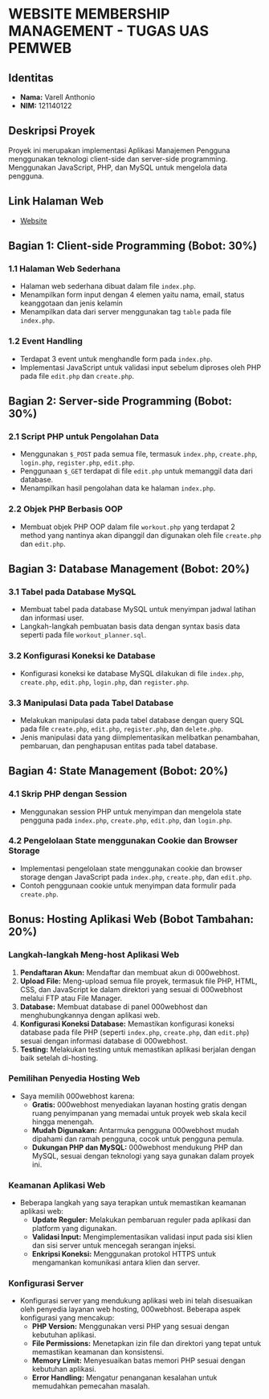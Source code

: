 # WEBSITE MEMBERSHIP MANAGEMENT - TUGAS UAS PEMWEB

## Identitas
- **Nama:** Varell Anthonio
- **NIM:** 121140122

## Deskripsi Proyek
Proyek ini merupakan implementasi Aplikasi Manajemen Pengguna menggunakan teknologi client-side dan server-side programming. Menggunakan JavaScript, PHP, dan MySQL untuk mengelola data pengguna.

## Link Halaman Web
- [Website](#http://121140122.rf.gd)

## Bagian 1: Client-side Programming (Bobot: 30%)

### 1.1 Halaman Web Sederhana
- Halaman web sederhana dibuat dalam file `index.php`.
- Menampilkan form input dengan 4 elemen yaitu nama, email, status keanggotaan dan jenis kelamin
- Menampilkan data dari server menggunakan tag `table` pada file `index.php`.

### 1.2 Event Handling
- Terdapat 3 event untuk menghandle form pada `index.php`.
- Implementasi JavaScript untuk validasi input sebelum diproses oleh PHP pada file `edit.php` dan `create.php`.

## Bagian 2: Server-side Programming (Bobot: 30%)

### 2.1 Script PHP untuk Pengolahan Data
- Menggunakan `$_POST` pada semua file, termasuk `index.php`, `create.php`, `login.php`, `register.php`, `edit.php`.
- Penggunaan `$_GET` terdapat di file `edit.php` untuk memanggil data dari database.
- Menampilkan hasil pengolahan data ke halaman `index.php`.

### 2.2 Objek PHP Berbasis OOP
- Membuat objek PHP OOP dalam file `workout.php` yang terdapat 2 method yang nantinya akan dipanggil dan digunakan oleh file `create.php` dan `edit.php`.

## Bagian 3: Database Management (Bobot: 20%)

### 3.1 Tabel pada Database MySQL
- Membuat tabel pada database MySQL untuk menyimpan jadwal latihan dan informasi user.
- Langkah-langkah pembuatan basis data dengan syntax basis data seperti pada file `workout_planner.sql`.

### 3.2 Konfigurasi Koneksi ke Database
- Konfigurasi koneksi ke database MySQL dilakukan di file `index.php`, `create.php`, `edit.php`, `login.php`, dan `register.php`.

### 3.3 Manipulasi Data pada Tabel Database
- Melakukan manipulasi data pada tabel database dengan query SQL pada file `create.php`, `edit.php`, `register.php`, dan `delete.php`.
- Jenis manipulasi data yang diimplementasikan melibatkan penambahan, pembaruan, dan penghapusan entitas pada tabel database.

## Bagian 4: State Management (Bobot: 20%)

### 4.1 Skrip PHP dengan Session
- Menggunakan session PHP untuk menyimpan dan mengelola state pengguna pada `index.php`, `create.php`, `edit.php`, dan `login.php`.

### 4.2 Pengelolaan State menggunakan Cookie dan Browser Storage
- Implementasi pengelolaan state menggunakan cookie dan browser storage dengan JavaScript pada `index.php`, `create.php`, dan `edit.php`.
- Contoh penggunaan cookie untuk menyimpan data formulir pada `create.php`.

## Bonus: Hosting Aplikasi Web (Bobot Tambahan: 20%)

### Langkah-langkah Meng-host Aplikasi Web
1. **Pendaftaran Akun:** Mendaftar dan membuat akun di 000webhost.
2. **Upload File:** Meng-upload semua file proyek, termasuk file PHP, HTML, CSS, dan JavaScript ke dalam direktori yang sesuai di 000webhost melalui FTP atau File Manager.
3. **Database:** Membuat database di panel 000webhost dan menghubungkannya dengan aplikasi web.
4. **Konfigurasi Koneksi Database:** Memastikan konfigurasi koneksi database pada file PHP (seperti `index.php`, `create.php`, dan `edit.php`) sesuai dengan informasi database di 000webhost.
5. **Testing:** Melakukan testing untuk memastikan aplikasi berjalan dengan baik setelah di-hosting.

### Pemilihan Penyedia Hosting Web
- Saya memilih 000webhost karena:
  - **Gratis:** 000webhost menyediakan layanan hosting gratis dengan ruang penyimpanan yang memadai untuk proyek web skala kecil hingga menengah.
  - **Mudah Digunakan:** Antarmuka pengguna 000webhost mudah dipahami dan ramah pengguna, cocok untuk pengguna pemula.
  - **Dukungan PHP dan MySQL:** 000webhost mendukung PHP dan MySQL, sesuai dengan teknologi yang saya gunakan dalam proyek ini.

### Keamanan Aplikasi Web
- Beberapa langkah yang saya terapkan untuk memastikan keamanan aplikasi web:
  - **Update Reguler:** Melakukan pembaruan reguler pada aplikasi dan platform yang digunakan.
  - **Validasi Input:** Mengimplementasikan validasi input pada sisi klien dan sisi server untuk mencegah serangan injeksi.
  - **Enkripsi Koneksi:** Menggunakan protokol HTTPS untuk mengamankan komunikasi antara klien dan server.

### Konfigurasi Server
- Konfigurasi server yang mendukung aplikasi web ini telah disesuaikan oleh penyedia layanan web hosting, 000webhost. Beberapa aspek konfigurasi yang mencakup:
  - **PHP Version:** Menggunakan versi PHP yang sesuai dengan kebutuhan aplikasi.
  - **File Permissions:** Menetapkan izin file dan direktori yang tepat untuk memastikan keamanan dan konsistensi.
  - **Memory Limit:** Menyesuaikan batas memori PHP sesuai dengan kebutuhan aplikasi.
  - **Error Handling:** Mengatur penanganan kesalahan untuk memudahkan pemecahan masalah.
